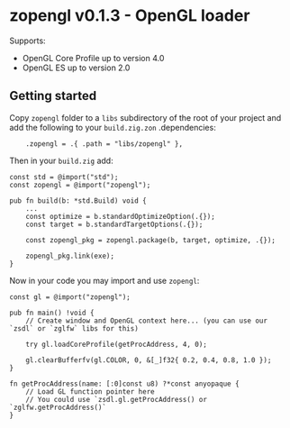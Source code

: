 # zopengl v0.1.3 - OpenGL loader

Supports:
  * OpenGL Core Profile up to version 4.0
  * OpenGL ES up to version 2.0

## Getting started

Copy `zopengl` folder to a `libs` subdirectory of the root of your project and add the following to your `build.zig.zon` .dependencies:
```zig
    .zopengl = .{ .path = "libs/zopengl" },
```

Then in your `build.zig` add:

```zig
const std = @import("std");
const zopengl = @import("zopengl");

pub fn build(b: *std.Build) void {
    ...
    const optimize = b.standardOptimizeOption(.{});
    const target = b.standardTargetOptions(.{});

    const zopengl_pkg = zopengl.package(b, target, optimize, .{});

    zopengl_pkg.link(exe);
}
```

Now in your code you may import and use `zopengl`:

```zig
const gl = @import("zopengl");

pub fn main() !void {
    // Create window and OpenGL context here... (you can use our `zsdl` or `zglfw` libs for this)

    try gl.loadCoreProfile(getProcAddress, 4, 0);

    gl.clearBufferfv(gl.COLOR, 0, &[_]f32{ 0.2, 0.4, 0.8, 1.0 });
}

fn getProcAddress(name: [:0]const u8) ?*const anyopaque {
    // Load GL function pointer here
    // You could use `zsdl.gl.getProcAddress() or `zglfw.getProcAddress()`
}
```
